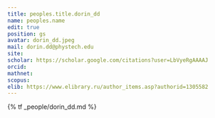 ```yaml
---
title: peoples.title.dorin_dd
name: peoples.name
edit: true
position: gs
avatar: dorin_dd.jpeg
mail: dorin.dd@phystech.edu
site:
scholar: https://scholar.google.com/citations?user=LbVyeRgAAAAJ
orcid:
mathnet:
scopus:
elib: https://www.elibrary.ru/author_items.asp?authorid=1305582
---
```


{% tf _people/dorin_dd.md %}
